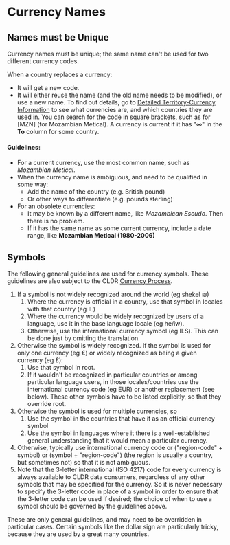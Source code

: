 # Currency Names

## Names must be Unique

Currency names must be unique; the same name can't be used for two different
currency codes.

When a country replaces a currency:

*   It will get a new code.
*   It will either reuse the name (and the old name needs to be modified), or
    use a new name. To find out details, go to [Detailed Territory-Currency
    Information](https://unicode.org/cldr/charts/latest/supplemental/detailed_territory_currency_information.html)
    to see what currencies are, and which countries they are used in. You can
    search for the code in square brackets, such as for \[MZN\] (for Mozambian
    Metical). A currency is current if it has "∞" in the **To** column for some
    country.

#### Guidelines:

*   For a current currency, use the most common name, such as *Mozambian
    Metical*.
*   When the currency name is ambiguous, and need to be qualified in some way:
    *   Add the name of the country (e.g. British pound)
    *   Or other ways to differentiate (e.g. pounds sterling)
*   For an obsolete currencies:
    *   It may be known by a different name, like *Mozambican Escudo*. Then
        there is no problem.
    *   If it has the same name as some current currency, include a date range,
        like **Mozambian Metical (1980-2006)**

## Symbols

The following general guidelines are used for currency symbols. These guidelines
are also subject to the CLDR [Currency
Process](../index/cldr-spec/currency-process.md).

1.  If a symbol is not widely recognized around the world (eg shekel ₪)
    1.  Where the currency is official in a country, use that symbol in locales
        with that country (eg IL)
    2.  Where the currency would be widely recognized by users of a language,
        use it in the base language locale (eg he/iw).
    3.  Otherwise, use the international currency symbol (eg ILS). This can be
        done just by omitting the translation.
2.  Otherwise the symbol is widely recognized. If the symbol is used for only
    one currency (eg €) or widely recognized as being a given currency (eg £):
    1.  Use that symbol in root.
    2.  If it wouldn't be recognized in particular countries or among particular
        language users, in those locales/countries use the international
        currency code (eg EUR) or another replacement (see below). These other
        symbols have to be listed explicitly, so that they override root.
3.  Otherwise the symbol is used for multiple currencies, so
    1.  Use the symbol in the countries that have it as an official currency
        symbol
    2.  Use the symbol in languages where it there is a well-established general
        understanding that it would mean a particular currency.
4.  Otherwise, typically use international currency code or ("region-code" +
    symbol) or (symbol + "region-code") (the region is usually a country, but
    sometimes not) so that it is not ambiguous.
5.  Note that the 3-letter international (ISO 4217) code for every currency is
    always available to CLDR data consumers, regardless of any other symbols
    that may be specified for the currency. So it is never necessary to specify
    the 3-letter code in place of a symbol in order to ensure that the 3-letter
    code can be used if desired; the choice of when to use a symbol should be
    governed by the guidelines above.

These are only general guidelines, and may need to be overridden in particular
cases. Certain symbols like the dollar sign are particularly tricky, because
they are used by a great many countries.

